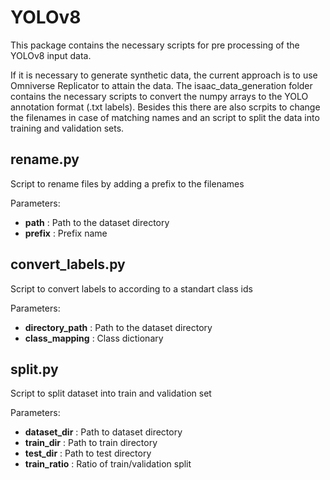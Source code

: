 # YOLOv8

This package contains the necessary scripts for pre processing of the YOLOv8 input data. 

If it is necessary to generate synthetic data, the current approach is to use Omniverse Replicator to attain the data. The isaac_data_generation folder contains the necessary scripts to convert the numpy arrays to the YOLO annotation format (.txt labels). Besides this there are also scrpits to change the filenames in case of matching names and an script to split the data into training and validation sets.

## rename.py
Script to rename files by adding a prefix to the filenames

Parameters:
- **path** : Path to the dataset directory
- **prefix** : Prefix name
  
## convert_labels.py
Script to convert labels to according to a standart class ids

Parameters:

- **directory_path** : Path to the dataset directory
- **class_mapping** : Class dictionary

## split.py
Script to split dataset into train and validation set

Parameters:

- **dataset_dir** : Path to dataset directory
- **train_dir** : Path to train directory
- **test_dir** : Path to test directory
- **train_ratio** : Ratio of train/validation split
